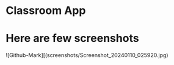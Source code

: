 # Classroom App

# Here are few screenshots

![Github-Mark][(screenshots/Screenshot_20240110_025920.jpg)

